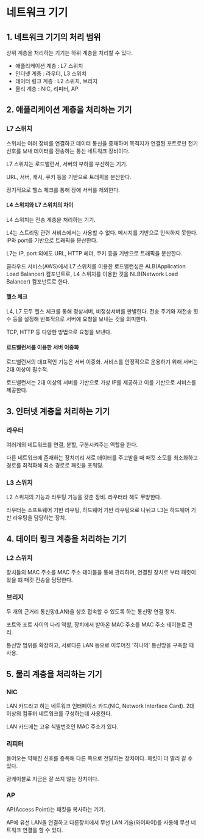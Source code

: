# 네트워크 기기

## 1. 네트워크 기기의 처리 범위
상위 계층을 처리하는 기기는 하위 계층을 처리할 수 있다.

- 애플리케이션 계층 : L7 스위치
- 인터넷 계층 : 라우터, L3 스위치
- 데이터 링크 계층 : L2 스위치, 브리지
- 물리 계층 : NIC, 리피터, AP

## 2. 애플리케이션 계층을 처리하는 기기
### L7 스위치
스위치는 여러 장비를 연결하고 데이터 통신을 중재하며 목적지가 연결된 포트로만 전기 신호를 보내 데이터를 전송하는 통신 네트워크 장비이다.

L7 스위치는 로드밸런서, 서버의 부하를 부산하는 기기.

URL, 서버, 캐시, 쿠키 등을 기반으로 트래픽을 분산한다.

정기적으로 헬스 체크를 통해 장애 서버를 제외한다.

#### L4 스위치와 L7 스위치의 차이
L4 스위치는 전송 계층을 처리하는 기기.

L4는 스트리밍 관련 서비스에서는 사용할 수 없다. 메시지를 기반으로 인식하지 못한다. IP와 port를 기반으로 트래픽을 분산한다.

L7는 IP, port 외에도 URL, HTTP 헤더, 쿠키 등을 기반으로 트래픽을 분산한다.

클라우드 서비스(AWS)에서 L7 스위치를 이용한 로드밸런싱은 ALB(Application Load Balancer) 컴포넌트로, L4 스위치를 이용한 것을 NLB(Network Load Balancer) 컴포넌트로 한다.

#### 헬스 체크
L4, L7 모두 헬스 체크를 통해 정상서버, 비정상서버를 판별한다.
전송 주기와 재전송 횟수 등을 설정해 반복적으로 서버에 요청을 보내는 것을 의미한다.

TCP, HTTP 등 다양한 방법으로 요청을 보낸다.

#### 로드밸런서를 이용한 서버 이중화
로드밸런서의 대표적인 기능은 서버 이중화.
서비스를 안정적으로 운용하기 위해 서버는 2대 이상이 필수적.

로드밸런서는 2대 이상의 서버를 기반으로 가상 IP를 제공하고 이를 기반으로 서비스를 제공한다.

## 3. 인터넷 계층을 처리하는 기기
### 라우터
여러개의 네트워크를 연결, 분할, 구분시켜주는 역할을 한다.

다른 네트워크에 존재하는 장치끼리 서로 데이터를 주고받을 때 패킷 소모를 최소화하고 경로를 최적화해 최소 경로로 패킷을 포워딩.

### L3 스위치
L2 스위치의 기능과 라우팅 기능을 갖춘 장비. 라우터라 해도 무방한다.

라우터는 소프트웨어 기반 라우팅, 하드웨어 기반 라우팅으로 나뉘고 L3는 하드웨어 기반 라우팅을 담당하는 장치.

## 4. 데이터 링크 계층을 처리하는 기기
### L2 스위치
장치들의 MAC 주소를 MAC 주소 테이블을 통해 관리하며, 연결된 장치로 부터 패킷이 왔을 떄 패킷 전송을 담당한다.

### 브리지
두 개의 근거리 통신망(LAN)을 상호 접속할 수 있도록 하는 통신망 연결 장치.

포트와 포트 사이의 다리 역할, 장치에서 받아온 MAC 주소를 MAC 주소 테이블로 관리.

통신망 범위를 확장하고, 서로다른 LAN 등으로 이루어진 '하나의' 통신망을 구축할 때 사용.

## 5. 물리 계층을 처리하는 기기
### NIC
LAN 카드라고 하는 네트워크 인터페이스 카드(NIC, Network Interface Card).
2대 이상의 컴퓨터 네트워크를 구성하는데 사용한다.

LAN 카드에는 고유 식별번호인 MAC 주소가 있다.

### 리피터
들어오는 약해진 신호를 증폭해 다른 쪽으로 전달하는 장치이다.
패킷이 더 멀리 갈 수 있다.

광케이블로 지금은 잘 쓰지 않는 장치이다.

### AP
AP(Access Point)는 패킷을 복사하는 기기.

AP에 유선 LAN을 연결하고 다른장치에서 무선 LAN 기술(와이파이)를 사용해 무선 네트워크 연결을 할 수 있다.